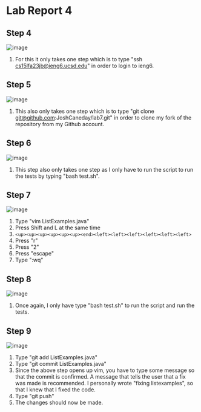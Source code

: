 # Lab Report 4


## Step 4
![image](https://github.com/JoshCaneday/cse15l-lab-reports/assets/146874169/0d657170-4633-4df5-97c4-49b219378f47)

1. For this it only takes one step which is to type "ssh cs15lfa23jb@ieng6.ucsd.edu" in order to login to ieng6.

## Step 5
![image](https://github.com/JoshCaneday/cse15l-lab-reports/assets/146874169/a614c75b-f3f3-41bb-975d-984c24a1b0a3)

1. This also only takes one step which is to type "git clone git@github.com:JoshCaneday/lab7.git" in order to clone my fork of the repository from my Github account. 

## Step 6
![image](https://github.com/JoshCaneday/cse15l-lab-reports/assets/146874169/b4e9d7eb-8395-4233-a2d7-a84266eefdac)

1. This step also only takes one step as I only have to run the script to run the tests by typing "bash test.sh".

## Step 7
![image](https://github.com/JoshCaneday/cse15l-lab-reports/assets/146874169/5e7c71a2-8f54-447c-a89f-bb8f1f73581a)

1. Type "vim ListExamples.java"
2. Press Shift and L at the same time
3.  ``` <up><up><up><up><up><up><end><left><left><left><left><left><left> ```
4. Press "r"
5. Press "2"
6. Press "escape"
7. Type ":wq"

## Step 8
![image](https://github.com/JoshCaneday/cse15l-lab-reports/assets/146874169/16b3c3f3-2af9-44e4-b5d4-0d04ff61d5e0)

1. Once again, I only have type "bash test.sh" to run the script and run the tests.

## Step 9
![image](https://github.com/JoshCaneday/cse15l-lab-reports/assets/146874169/ed1c3e02-b5aa-4c56-9345-088ff3d2b520)

1. Type "git add ListExamples.java"
2. Type "git commit ListExamples.java"
3. Since the above step opens up vim, you have to type some message so that the commit is confirmed. A message that tells the user that a fix was made is recommended. I personally wrote "fixing listexamples", so that I knew that I fixed the code.
4. Type "git push"
5. The changes should now be made.
